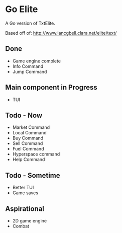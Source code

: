 # Go Elite

A Go version of TxtElite.

Based off of: http://www.iancgbell.clara.net/elite/text/

## Done

- Game engine complete
- Info Command
- Jump Command

## Main component in Progress

- TUI

## Todo - Now

- Market Command
- Local Command
- Buy Command
- Sell Command
- Fuel Command
- Hyperspace command
- Help Command

## Todo - Sometime

- Better TUI
- Game saves

## Aspirational

- 2D game engine
- Combat
